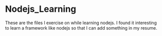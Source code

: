 # Nodejs_Learning
These are the files I exercise on while learning nodejs. I found it interesting to learn a framework like nodejs so that I can add something in my resume.
